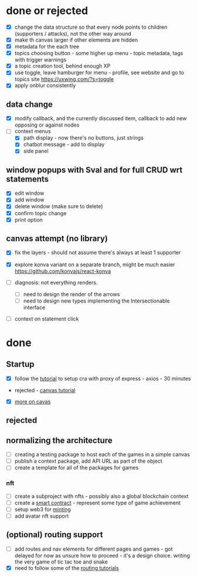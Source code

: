 
# done or rejected
- [x] change the data structure so that every node points to children (supporters / attacks), not the other way around
- [x] make th canvas larger if other elements are hidden
- [x] metadata for the each tree
- [x] topics choosing button - some higher up menu - topic metadata, tags with trigger warnings
- [x] a topic creation tool, behind enough XP 
- [x] use toggle, leave hamburger for menu - profile, see website and go to topics site https://uxwing.com/?s=toggle
- [x] apply onblur consistently

## data change
- [x] modify callback, and the currently discussed item, callback to add new opposing or against nodes
- [ ] context menus
  - [x] path display - now there's no buttons, just strings
  - [x] chatbot message - add to display
  - [x] side panel

## window popups with Sval and for full CRUD wrt statements
- [x] edit window
- [x] add window
- [x] delete window (make sure to delete)
- [x] confirm topic change
- [x] print option

## canvas attempt (no library)
  - [x] fix the layers - should not assume there's always at least 1 supporter
  - [x] explore konva variant on a separate branch, might be much easier https://github.com/konvajs/react-konva
- [ ] diagnosis: not everything renders. 
  - [ ] need to design the render of the arrows
  - [ ] need to design new types implementing the Intersectionable interface
- [ ] context on statement click


# done
## Startup
- [x] follow the [tutorial](https://rapidapi.com/blog/create-react-app-express/) to setup cra with proxy of express - axios - 30 minutes
- rejected - [canvas tutorial](https://medium.com/@pdx.lucasm/canvas-with-react-js-32e133c05258)
- [x] [more on cavas](https://stackoverflow.com/questions/65796640/clear-way-to-use-canvas-html5-with-react-without-render-all-canvas-shapes-all-ti)


## rejected
## normalizing the architecture
- [ ] creating a testing package to host each of the games in a simple canvas
- [ ] publish a context package, add API URL as part of the object 
- [ ] create a template for all of the packages for games

### nft
- [ ] create a subproject with nfts - possibly also a global blockchain context
- [ ] create a [smart contract](https://docs.alchemy.com/alchemy/tutorials/how-to-create-an-nft) - represent some type of game achievement
- [ ] setup web3 for [minting](https://docs.alchemy.com/alchemy/tutorials/how-to-create-an-nft/how-to-mint-a-nft)
- [ ] add avatar nft support

## (optional) routing support
- [ ] add routes and nav elements for different pages and games - got delayed for now as unsure how to proceed - it's a design choice. writing the very game of tic tac toe and snake
- [x] need to follow some of the [routing tutorials](https://blog.logrocket.com/react-dynamic-imports-route-centric-code-splitting-guide/#loadable-components)